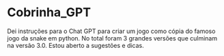 # Cobrinha_GPT

Dei instruções para o Chat GPT para criar um jogo como cópia do famoso jogo da snake em python.
No total foram 3 grandes versões que culminam na versão 3.0.
Estou aberto a sugestões e dicas.
